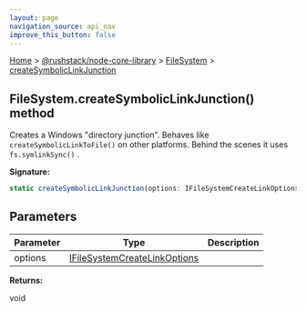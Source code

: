 ```yaml
---
layout: page
navigation_source: api_nav
improve_this_button: false
---
```



[Home](./index.md) &gt; [@rushstack/node-core-library](./node-core-library.md) &gt; [FileSystem](./node-core-library.filesystem.md) &gt; [createSymbolicLinkJunction](./node-core-library.filesystem.createsymboliclinkjunction.md)

## FileSystem.createSymbolicLinkJunction() method

Creates a Windows "directory junction". Behaves like `createSymbolicLinkToFile()` on other platforms. Behind the scenes it uses `fs.symlinkSync()` .

<b>Signature:</b>

```typescript
static createSymbolicLinkJunction(options: IFileSystemCreateLinkOptions): void;
```

## Parameters

|  Parameter | Type | Description |
|  --- | --- | --- |
|  options | [IFileSystemCreateLinkOptions](./node-core-library.ifilesystemcreatelinkoptions.md) |  |

<b>Returns:</b>

void
